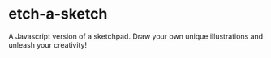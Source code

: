 # etch-a-sketch

A Javascript version of a sketchpad. Draw your own unique illustrations and unleash your creativity!